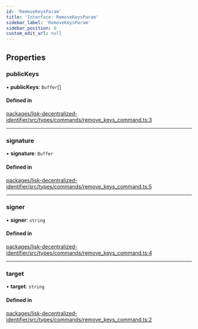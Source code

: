 ```yaml
---
id: 'RemoveKeysParam'
title: 'Interface: RemoveKeysParam'
sidebar_label: 'RemoveKeysParam'
sidebar_position: 0
custom_edit_url: null
---
```


## Properties

### publicKeys

• **publicKeys**: `Buffer`[]

#### Defined in

[packages/lisk-decentralized-identifier/src/types/commands/remove_keys_command.ts:3](https://github.com/aldhosutra/lisk-did/blob/dd73109/packages/lisk-decentralized-identifier/src/types/commands/remove_keys_command.ts#L3)

---

### signature

• **signature**: `Buffer`

#### Defined in

[packages/lisk-decentralized-identifier/src/types/commands/remove_keys_command.ts:5](https://github.com/aldhosutra/lisk-did/blob/dd73109/packages/lisk-decentralized-identifier/src/types/commands/remove_keys_command.ts#L5)

---

### signer

• **signer**: `string`

#### Defined in

[packages/lisk-decentralized-identifier/src/types/commands/remove_keys_command.ts:4](https://github.com/aldhosutra/lisk-did/blob/dd73109/packages/lisk-decentralized-identifier/src/types/commands/remove_keys_command.ts#L4)

---

### target

• **target**: `string`

#### Defined in

[packages/lisk-decentralized-identifier/src/types/commands/remove_keys_command.ts:2](https://github.com/aldhosutra/lisk-did/blob/dd73109/packages/lisk-decentralized-identifier/src/types/commands/remove_keys_command.ts#L2)
